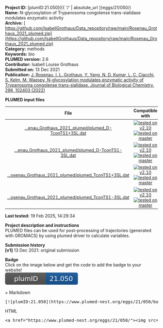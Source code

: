 **Project ID:** [plumID:21.050]({{ '/' | absolute_url }}eggs/21/050/)  
**Name:**  N-glycosylation of Trypanosoma congolense trans-sialidase modulates enzymatic activity  
**Archive:** [ https://github.com/IsabellGrothaus/Data_repository/raw/main/Rosenau_Grothaus_2021_plumed.zip](https://github.com/IsabellGrothaus/Data_repository/raw/main/Rosenau_Grothaus_2021_plumed.zip)  
**Category:**  methods  
**Keywords:**  bio  
**PLUMED version:**  2.6  
**Contributor:**  Isabell Louise Grothaus  
**Submitted on:** 13 Dec 2021  
**Publication:** [J. Rosenau, I. L. Grothaus, Y. Yang, N. D. Kumar, L. C. Ciacchi, S. Kelm, M. Waespy, N-glycosylation modulates enzymatic activity of Trypanosoma congolense trans-sialidase. Journal of Biological Chemistry. 298, 102403 (2022)](http://dx.doi.org/10.1016/j.jbc.2022.102403)  
  
**PLUMED input files**  
  
| File     | Compatible with |  
|:--------:|:--------:|  
| [...enau_Grothaus_2021_plumed/plumed_D-TconTS1+3SL.dat](./data/Rosenau_Grothaus_2021_plumed/plumed_D-TconTS1+3SL.dat.md) |  [![tested on v2.10](https://img.shields.io/badge/v2.10-passing-green.svg)](data/Rosenau_Grothaus_2021_plumed/plumed_D-TconTS1+3SL.dat.plumed.stderr) [![tested on master](https://img.shields.io/badge/master-passing-green.svg)](data/Rosenau_Grothaus_2021_plumed/plumed_D-TconTS1+3SL.dat.plumed_master.stderr) |  
| [...enau_Grothaus_2021_plumed/plumed_D-TconTS1-3SL.dat](./data/Rosenau_Grothaus_2021_plumed/plumed_D-TconTS1-3SL.dat.md) |  [![tested on v2.10](https://img.shields.io/badge/v2.10-passing-green.svg)](data/Rosenau_Grothaus_2021_plumed/plumed_D-TconTS1-3SL.dat.plumed.stderr) [![tested on master](https://img.shields.io/badge/master-passing-green.svg)](data/Rosenau_Grothaus_2021_plumed/plumed_D-TconTS1-3SL.dat.plumed_master.stderr) |  
| [...osenau_Grothaus_2021_plumed/plumed_TconTS1+3SL.dat](./data/Rosenau_Grothaus_2021_plumed/plumed_TconTS1+3SL.dat.md) |  [![tested on v2.10](https://img.shields.io/badge/v2.10-passing-green.svg)](data/Rosenau_Grothaus_2021_plumed/plumed_TconTS1+3SL.dat.plumed.stderr) [![tested on master](https://img.shields.io/badge/master-passing-green.svg)](data/Rosenau_Grothaus_2021_plumed/plumed_TconTS1+3SL.dat.plumed_master.stderr) |  
| [...osenau_Grothaus_2021_plumed/plumed_TconTS1-3SL.dat](./data/Rosenau_Grothaus_2021_plumed/plumed_TconTS1-3SL.dat.md) |  [![tested on v2.10](https://img.shields.io/badge/v2.10-passing-green.svg)](data/Rosenau_Grothaus_2021_plumed/plumed_TconTS1-3SL.dat.plumed.stderr) [![tested on master](https://img.shields.io/badge/master-passing-green.svg)](data/Rosenau_Grothaus_2021_plumed/plumed_TconTS1-3SL.dat.plumed_master.stderr) |  
  
**Last tested:**  19 Feb 2025, 14:29:34
  
**Project description and instructions**  
PLUMED files can be used for post-processing of trajectories (generated with GROMACS) by using plumed driver to calculate variables.

  
**Submission history**  
**[v1]** 13 Dec 2021: original submission  
  
**Badge**  
Click on the image below and get the code to add the badge to your website!  
<img src="./badge.svg" alt="plumeDnest:21.050" id="myBtn" class="badge">
<div id="myModal" class="modal">
  <div class="modal-content">
    <span class="close">&times;</span>
    Markdown<pre>[![plumID:21.050](https://www.plumed-nest.org/eggs/21/050/badge.svg)](https://www.plumed-nest.org/eggs/21/050/)</pre>
    HTML<pre>&lt;a href="https://www.plumed-nest.org/eggs/21/050/"&gt;&lt;img src="https://www.plumed-nest.org/eggs/21/050/badge.svg" alt="plumID:21.050"&gt;&lt;/a&gt;</pre>
  </div>
</div>
